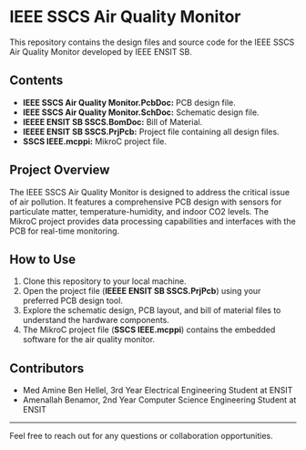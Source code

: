 # IEEE SSCS Air Quality Monitor

This repository contains the design files and source code for the IEEE SSCS Air Quality Monitor developed by IEEE ENSIT SB.

## Contents

- **IEEE SSCS Air Quality Monitor.PcbDoc:** PCB design file.
- **IEEE SSCS Air Quality Monitor.SchDoc:** Schematic design file.
- **IEEEE ENSIT SB SSCS.BomDoc:** Bill of Material.
- **IEEEE ENSIT SB SSCS.PrjPcb:** Project file containing all design files.
- **SSCS IEEE.mcppi:** MikroC project file.

## Project Overview

The IEEE SSCS Air Quality Monitor is designed to address the critical issue of air pollution. It features a comprehensive PCB design with sensors for particulate matter, temperature-humidity, and indoor CO2 levels. The MikroC project provides data processing capabilities and interfaces with the PCB for real-time monitoring.

## How to Use

1. Clone this repository to your local machine.
2. Open the project file (**IEEEE ENSIT SB SSCS.PrjPcb**) using your preferred PCB design tool.
3. Explore the schematic design, PCB layout, and bill of material files to understand the hardware components.
4. The MikroC project file (**SSCS IEEE.mcppi**) contains the embedded software for the air quality monitor.

## Contributors

- Med Amine Ben Hellel, 3rd Year Electrical Engineering Student at ENSIT
- Amenallah Benamor, 2nd Year Computer Science Engineering Student at ENSIT
---

Feel free to reach out for any questions or collaboration opportunities.
